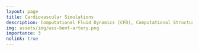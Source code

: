 ```yaml
---
layout: page
title: Cardiovascular Simulations
description: Computational Fluid Dynamics (CFD), Computational Structural Mechanics (CSM), and Fluid-Structure Interaction (FSI) simulations of blood flow and arterial wall in the cardiovascular system.
img: assets/img/wss-bent-artery.png
importance: 3
nolink: true
---
```

